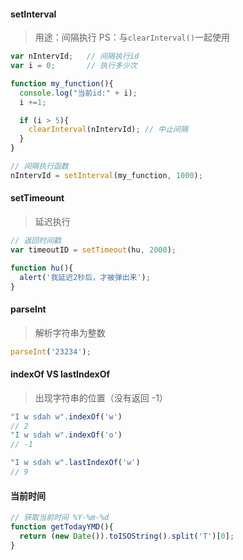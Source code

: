 #### setInterval
> 用途：间隔执行
> PS：与`clearInterval()`一起使用

```js
var nIntervId;   // 间隔执行id
var i = 0;       // 执行多少次

function my_function(){
  console.log("当前id:" + i);
  i +=1;

  if (i > 5){
    clearInterval(nIntervId); // 中止间隔
  }
}

// 间隔执行函数
nIntervId = setInterval(my_function, 1000);
```

#### setTimeount
> 延迟执行

```js
// 返回时间戳
var timeoutID = setTimeout(hu, 2000);

function hu(){
  alert('我延迟2秒后，才被弹出来');
}
```


#### parseInt
> 解析字符串为整数
```js
parseInt('23234');
```

#### indexOf VS lastIndexOf
> 出现字符串的位置（没有返回 -1）

```js
"I w sdah w".indexOf('w')
// 2
"I w sdah w".indexOf('o')
// -1

"I w sdah w".lastIndexOf('w')
// 9
```

#### 当前时间
```js
// 获取当前时间 %Y-%m-%d
function getTodayYMD(){
  return (new Date()).toISOString().split('T')[0];
}
```
